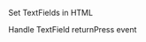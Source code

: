 Set TextFields in HTML
<snippet id='sample-ui-textfield-html'/>

Handle TextField returnPress event
<snippet id='textfield-handle-submit-event'/>
